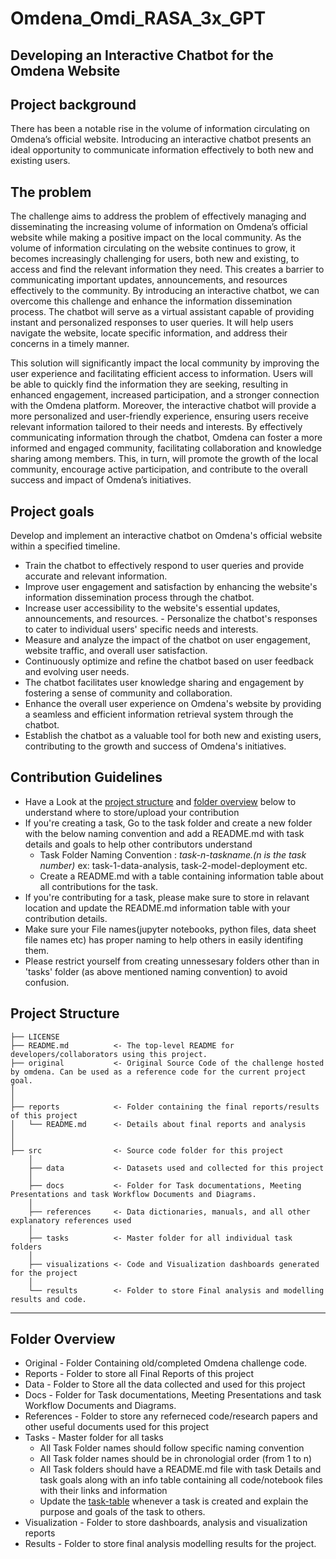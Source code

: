# Omdena_Omdi_RASA_3x_GPT

## Developing an Interactive Chatbot for the Omdena Website

## Project background
There has been a notable rise in the volume of information circulating on Omdena’s official website. Introducing an interactive chatbot presents an ideal opportunity to communicate information effectively to both new and existing users.

## The problem
The challenge aims to address the problem of effectively managing and disseminating the increasing volume of information on Omdena’s official website while making a positive impact on the local community. As the volume of information circulating on the website continues to grow, it becomes increasingly challenging for users, both new and existing, to access and find the relevant information they need. This creates a barrier to communicating important updates, announcements, and resources effectively to the community. By introducing an interactive chatbot, we can overcome this challenge and enhance the information dissemination process. The chatbot will serve as a virtual assistant capable of providing instant and personalized responses to user queries. It will help users navigate the website, locate specific information, and address their concerns in a timely manner.

This solution will significantly impact the local community by improving the user experience and facilitating efficient access to information. Users will be able to quickly find the information they are seeking, resulting in enhanced engagement, increased participation, and a stronger connection with the Omdena platform. Moreover, the interactive chatbot will provide a more personalized and user-friendly experience, ensuring users receive relevant information tailored to their needs and interests. By effectively communicating information through the chatbot, Omdena can foster a more informed and engaged community, facilitating collaboration and knowledge sharing among members. This, in turn, will promote the growth of the local community, encourage active participation, and contribute to the overall success and impact of Omdena’s initiatives.

## Project goals
 Develop and implement an interactive chatbot on Omdena's official website within a specified timeline. 
 - Train the chatbot to effectively respond to user queries and provide accurate and relevant information.
 - Improve user engagement and satisfaction by enhancing the website's information dissemination process through the chatbot.
 - Increase user accessibility to the website's essential updates, announcements, and resources. - Personalize the chatbot's responses to cater to individual users' specific needs and interests.
 - Measure and analyze the impact of the chatbot on user engagement, website traffic, and overall user satisfaction.
 - Continuously optimize and refine the chatbot based on user feedback and evolving user needs.
 - The chatbot facilitates user knowledge sharing and engagement by fostering a sense of community and collaboration.
 - Enhance the overall user experience on Omdena's website by providing a seamless and efficient information retrieval system through the chatbot.
 - Establish the chatbot as a valuable tool for both new and existing users, contributing to the growth and success of Omdena's initiatives.

## Contribution Guidelines
- Have a Look at the [project structure](#project-structure) and [folder overview](#folder-overview) below to understand where to store/upload your contribution
- If you're creating a task, Go to the task folder and create a new folder with the below naming convention and add a README.md with task details and goals to help other contributors understand
    - Task Folder Naming Convention : _task-n-taskname.(n is the task number)_  ex: task-1-data-analysis, task-2-model-deployment etc.
    - Create a README.md with a table containing information table about all contributions for the task.
- If you're contributing for a task, please make sure to store in relavant location and update the README.md information table with your contribution details.
- Make sure your File names(jupyter notebooks, python files, data sheet file names etc) has proper naming to help others in easily identifing them.
- Please restrict yourself from creating unnessesary folders other than in 'tasks' folder (as above mentioned naming convention) to avoid confusion. 

## Project Structure

    ├── LICENSE
    ├── README.md          <- The top-level README for developers/collaborators using this project.
    ├── original           <- Original Source Code of the challenge hosted by omdena. Can be used as a reference code for the current project goal.
    │ 
    │
    ├── reports            <- Folder containing the final reports/results of this project
    │   └── README.md      <- Details about final reports and analysis
    │ 
    │   
    ├── src                <- Source code folder for this project
        │
        ├── data           <- Datasets used and collected for this project
        │   
        ├── docs           <- Folder for Task documentations, Meeting Presentations and task Workflow Documents and Diagrams.
        │
        ├── references     <- Data dictionaries, manuals, and all other explanatory references used 
        │
        ├── tasks          <- Master folder for all individual task folders
        │
        ├── visualizations <- Code and Visualization dashboards generated for the project
        │
        └── results        <- Folder to store Final analysis and modelling results and code.
--------

## Folder Overview

- Original          - Folder Containing old/completed Omdena challenge code.
- Reports           - Folder to store all Final Reports of this project
- Data              - Folder to Store all the data collected and used for this project 
- Docs              - Folder for Task documentations, Meeting Presentations and task Workflow Documents and Diagrams.
- References        - Folder to store any referneced code/research papers and other useful documents used for this project
- Tasks             - Master folder for all tasks
  - All Task Folder names should follow specific naming convention
  - All Task folder names should be in chronologial order (from 1 to n)
  - All Task folders should have a README.md file with task Details and task goals along with an info table containing all code/notebook files with their links and information
  - Update the [task-table](./src/tasks/README.md#task-table) whenever a task is created and explain the purpose and goals of the task to others.
- Visualization     - Folder to store dashboards, analysis and visualization reports
- Results           - Folder to store final analysis modelling results for the project.


